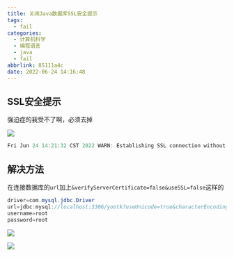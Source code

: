 ```yaml
---
title: 关闭Java数据库SSL安全提示
tags:
  - fail
categories:
  - 计算机科学
  - 编程语言
  - java
  - fail
abbrlink: 85111a4c
date: 2022-06-24 14:16:48
---
```


## SSL安全提示

强迫症的我受不了啊，必须去掉

![](http://hikki.test.upcdn.net/06-24_14-17-56.jpg)

```java
Fri Jun 24 14:21:32 CST 2022 WARN: Establishing SSL connection without server's identity verification is not recommended. According to MySQL 5.5.45+, 5.6.26+ and 5.7.6+ requirements SSL connection must be established by default if explicit option isn't set. For compliance with existing applications not using SSL the verifyServerCertificate property is set to 'false'. You need either to explicitly disable SSL by setting useSSL=false, or set useSSL=true and provide truststore for server certificate verification.
```

## 解决方法

在连接数据库的`url`加上`&verifyServerCertificate=false&useSSL=false`这样的

```java
driver=com.mysql.jdbc.Driver
url=jdbc:mysql://localhost:3306/yootk?useUnicode=true&characterEncoding=utf-8&verifyServerCertificate=false&useSSL=false
username=root
password=root
```

![](http://hikki.test.upcdn.net/06-24_14-18-36.jpg)

![](http://hikki.test.upcdn.net/06-24_14-18-56.jpg)
